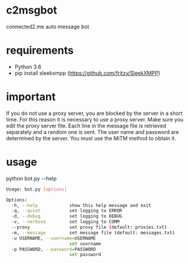 # c2msgbot
connected2.me auto message bot

# requirements
* Python 3.6
* pip install sleekxmpp (https://github.com/fritzy/SleekXMPP)

# important
If you do not use a proxy server, you are blocked by the server in a short time. 
For this reason it is necessary to use a proxy server. Make sure you edit the proxy server file. 
Each line in the message file is retrieved separately and a random one is sent. 
The user name and password are determined by the server. You must use the MiTM method to obtain it.

# usage
python bot.py --help
```bash
Usage: bot.py [options]

Options:
  -h, --help            show this help message and exit
  -q, --quiet           set logging to ERROR
  -d, --debug           set logging to DEBUG
  -v, --verbose         set logging to COMM
  --proxy               set proxy file (default: proxies.txt)
  -m, --message         set message file (default: messages.txt)
  -u USERNAME, --username=USERNAME
                        set username
  -p PASSWORD, --password=PASSWORD
                        set password
```

